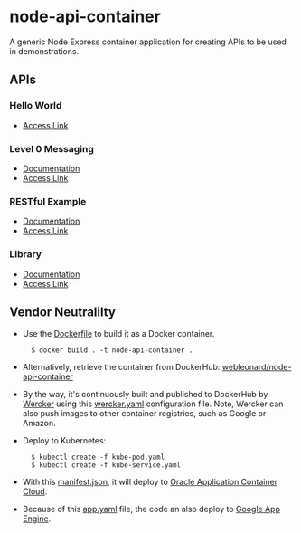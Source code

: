 # node-api-container
A generic Node Express container application for creating APIs to be used in demonstrations. 

## APIs

### Hello World
- [Access Link](https://nodeapicontainer-gse00001975.apaas.em2.oraclecloud.com/)

### Level 0 Messaging
- [Documentation](http://docs.level0esbmessaging.apiary.io/#)
- [Access Link](https://nodeapicontainer-gse00001975.apaas.em2.oraclecloud.com/messaging)

### RESTful Example
- [Documentation](http://docs.level3restfulapi.apiary.io/#)
- [Access Link](https://nodeapicontainer-gse00001975.apaas.em2.oraclecloud.com/platforms/NSI/domains/somedomain.com/accounts/34159006?clientRequestId=2371264761-23891273) 

### Library
- [Documentation](http://docs.instructional.apiary.io/#)
- [Access Link](https://nodeapicontainer-gse00001975.apaas.em2.oraclecloud.com/) 

## Vendor Neutralilty
- Use the [Dockerfile](Dockerfile) to build it as a Docker container.

		$ docker build . -t node-api-container . 
 
- Alternatively, retrieve the container from DockerHub: [webleonard/node-api-container](https://hub.docker.com/r/wbleonard/node-api-container/)

- By the way, it's continuously built and published to DockerHub by [Wercker](https://app.wercker.com/) using this [wercker.yaml](wercker.yml) configuration file. Note, Wercker can also push images to other container registries, such as Google or Amazon.

- Deploy to Kubernetes:

	    $ kubectl create -f kube-pod.yaml
		$ kubectl create -f kube-service.yaml

- With this [manifest.json](manifest.json), it will deploy to [Oracle Application Container Cloud](https://cloud.oracle.com/en_US/application-container-cloud).

- Because of this [app.yaml](app.yaml) file, the code an also deploy to [Google App Engine](https://cloud.google.com/appengine).


